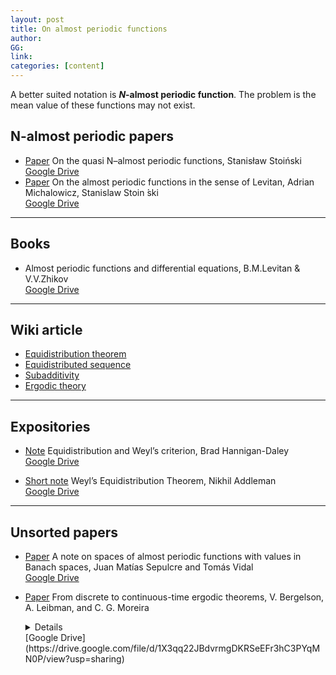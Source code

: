 ```yaml
---
layout: post
title: On almost periodic functions
author: 
GG: 
link: 
categories: [content]
---
```



A better suited notation is **$N$-almost periodic function**. The problem is the mean value of these functions may not exist.

## N-almost periodic papers
- [Paper]() On the quasi N–almost periodic functions, Stanisław Stoiński<br>
    [Google Drive](https://drive.google.com/file/d/16geMSauMKtXKdYwyECv3Y6HzRAPw6HyC/view?usp=sharing)
- [Paper]() On the almost periodic functions in the sense of Levitan, Adrian        
    Michalowicz, Stanislaw Stoin ́ski <br>
    [Google Drive](https://drive.google.com/file/d/1ef2nrUeISYneJ956qqo1RrYZZNpg3nxy/view?usp=sharing)

--- 
## Books
- Almost periodic functions and differential equations, B.M.Levitan & V.V.Zhikov
  <br>
    [Google Drive](https://drive.google.com/file/d/1wq8oYtktS9NU8M_JT4OJjftDosgaTakb/view?usp=sharing)


--- 
## Wiki article 
- [Equidistribution theorem](https://en.wikipedia.org/wiki/Equidistribution_theorem)
- [Equidistributed sequence](https://en.wikipedia.org/wiki/Equidistributed_sequence)
- [Subadditivity](https://en.wikipedia.org/wiki/Subadditivity)
- [Ergodic theory](https://en.wikipedia.org/wiki/Ergodic_theory)

--- 
## Expositories

- [Note](http://individual.utoronto.ca/hannigandaley/equidistribution.pdf) Equidistribution and Weyl’s criterion, Brad Hannigan-Daley <br>
    [Google Drive](https://drive.google.com/file/d/1cVbHgTfH3pnoSFwgh7R_5fE7mNwkZhMx/view?usp=sharing)


- [Short note](https://math.unm.edu/~crisp/courses/wavelets/fall13/wavelet-weyl-report2.pdf) Weyl’s Equidistribution Theorem, Nikhil Addleman
  <br>
  [Google Drive](https://drive.google.com/file/d/1W89B57TqUy_Zo9HC1mWgnitaF_H2Zog1/view?usp=sharing) 

---
## Unsorted papers
- [Paper]() A note on spaces of almost periodic functions with values in Banach spaces, Juan Matías Sepulcre and Tomás Vidal <br>
    [Google Drive](https://drive.google.com/file/d/1vqZuSiWa2oNNEltOT44ZHZAdrP-rdfup/view?usp=sharing)




- [Paper](https://people.math.osu.edu/leibman.1/preprints/dcc.pdf) 
    From discrete to continuous-time ergodic theorems, 
    V. Bergelson, A. Leibman, and C. G. Moreira
    <details>
    This paper gives a way how to go from discrete average to integral form. 
    </details>
    [Google Drive](https://drive.google.com/file/d/1X3qq22JBdvrmgDKRSeEFr3hC3PYqMN0P/view?usp=sharing)